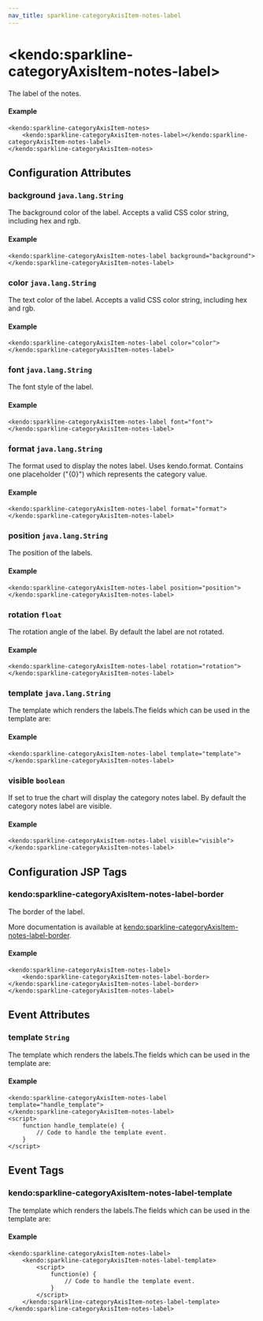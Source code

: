 ```yaml
---
nav_title: sparkline-categoryAxisItem-notes-label
---
```


# \<kendo:sparkline-categoryAxisItem-notes-label\>

The label of the notes.

#### Example
    <kendo:sparkline-categoryAxisItem-notes>
        <kendo:sparkline-categoryAxisItem-notes-label></kendo:sparkline-categoryAxisItem-notes-label>
    </kendo:sparkline-categoryAxisItem-notes>

## Configuration Attributes

### background `java.lang.String`

The background color of the label. Accepts a valid CSS color string, including hex and rgb.

#### Example
    <kendo:sparkline-categoryAxisItem-notes-label background="background">
    </kendo:sparkline-categoryAxisItem-notes-label>

### color `java.lang.String`

The text color of the label. Accepts a valid CSS color string, including hex and rgb.

#### Example
    <kendo:sparkline-categoryAxisItem-notes-label color="color">
    </kendo:sparkline-categoryAxisItem-notes-label>

### font `java.lang.String`

The font style of the label.

#### Example
    <kendo:sparkline-categoryAxisItem-notes-label font="font">
    </kendo:sparkline-categoryAxisItem-notes-label>

### format `java.lang.String`

The format used to display the notes label. Uses kendo.format. Contains one placeholder ("{0}") which represents the category value.

#### Example
    <kendo:sparkline-categoryAxisItem-notes-label format="format">
    </kendo:sparkline-categoryAxisItem-notes-label>

### position `java.lang.String`

The position of the labels.

#### Example
    <kendo:sparkline-categoryAxisItem-notes-label position="position">
    </kendo:sparkline-categoryAxisItem-notes-label>

### rotation `float`

The rotation angle of the label. By default the label are not rotated.

#### Example
    <kendo:sparkline-categoryAxisItem-notes-label rotation="rotation">
    </kendo:sparkline-categoryAxisItem-notes-label>

### template `java.lang.String`

The template which renders the labels.The fields which can be used in the template are:

#### Example
    <kendo:sparkline-categoryAxisItem-notes-label template="template">
    </kendo:sparkline-categoryAxisItem-notes-label>

### visible `boolean`

If set to true the chart will display the category notes label. By default the category notes label are visible.

#### Example
    <kendo:sparkline-categoryAxisItem-notes-label visible="visible">
    </kendo:sparkline-categoryAxisItem-notes-label>


##  Configuration JSP Tags

### kendo:sparkline-categoryAxisItem-notes-label-border

The border of the label.

More documentation is available at [kendo:sparkline-categoryAxisItem-notes-label-border](/kendo-ui/api/wrappers/jsp/sparkline/categoryaxisitem-notes-label-border).

#### Example

    <kendo:sparkline-categoryAxisItem-notes-label>
        <kendo:sparkline-categoryAxisItem-notes-label-border></kendo:sparkline-categoryAxisItem-notes-label-border>
    </kendo:sparkline-categoryAxisItem-notes-label>


## Event Attributes

### template `String`

The template which renders the labels.The fields which can be used in the template are:


#### Example
    <kendo:sparkline-categoryAxisItem-notes-label template="handle_template">
    </kendo:sparkline-categoryAxisItem-notes-label>
    <script>
        function handle_template(e) {
            // Code to handle the template event.
        }
    </script>

## Event Tags

### kendo:sparkline-categoryAxisItem-notes-label-template

The template which renders the labels.The fields which can be used in the template are:


#### Example
    <kendo:sparkline-categoryAxisItem-notes-label>
        <kendo:sparkline-categoryAxisItem-notes-label-template>
            <script>
                function(e) {
                    // Code to handle the template event.
                }
            </script>
        </kendo:sparkline-categoryAxisItem-notes-label-template>
    </kendo:sparkline-categoryAxisItem-notes-label>

